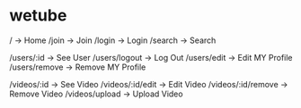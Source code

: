 # wetube

/ -> Home
/join -> Join
/login -> Login
/search -> Search

/users/:id -> See User
/users/logout -> Log Out
/users/edit -> Edit MY Profile
/users/remove -> Remove MY Profile

/videos/:id -> See Video
/videos/:id/edit -> Edit Video
/videos/:id/remove -> Remove Video
/videos/upload -> Upload Video
